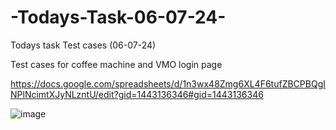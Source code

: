 # -Todays-Task-06-07-24-
Todays task Test cases (06-07-24) 

Test cases for coffee machine and VMO login page 

https://docs.google.com/spreadsheets/d/1n3wx48Zmg6XL4F6tufZBCPBQgINPlNcimtXJyNLzntU/edit?gid=1443136346#gid=1443136346

![image](https://github.com/Santhoshstarkk/-Todays-Task-06-07-24-/assets/174811440/f17b0fe1-bf5a-4b23-87c1-15ae69485c08)
